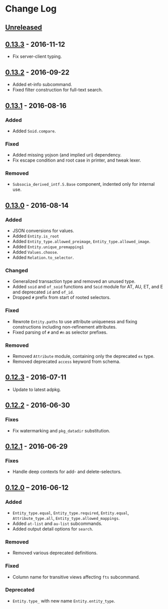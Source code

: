 # Change Log

## [Unreleased]

## [0.13.3] - 2016-11-12

- Fix server-client typing.

## [0.13.2] - 2016-09-22

- Added et-info subcommand.
- Fixed filter construction for full-text search.

## [0.13.1] - 2016-08-16

### Added
- Added `Soid.compare`.

### Fixed
- Added missing yojson (and implied uri) dependency.
- Fix escape condition and root case in printer, and tweak lexer.

### Removed
- `Subsocia_derived_intf.S.Base` component, indented only for internal use.

## [0.13.0] - 2016-08-14

### Added
- JSON conversions for values.
- Added `Entity.is_root`
- Added `Entity_type.allowed_preimage`, `Entity_type.allowed_image`.
- Added `Entity.unique_premapping1`
- Added `Values.choose`.
- Added `Relation.to_selector`.

### Changed
- Generalized transaction type and removed an unused type.
- Added `soid` and `of_soid` functions and `Soid` module for AT, AU, ET, and
  E and deprecated `id` and `of_id`.
- Dropped `#` prefix from start of rooted selectors.

### Fixed
- Rewrote `Entity.paths` to use attribute uniqueness and fixing
  constructions including non-refinement attributes.
- Fixed parsing of `#` and `#n` as selector prefixes.

### Removed
- Removed `Attribute` module, containing only the deprecated `ex` type.
- Removed deprecated `access` keyword from schema.

## [0.12.3] - 2016-07-11
- Update to latest adpkg.

## [0.12.2] - 2016-06-30

### Fixes
- Fix watermarking and `pkg_datadir` substitution.

## [0.12.1] - 2016-06-29

### Fixes
- Handle deep contexts for add- and delete-selectors.

## [0.12.0] – 2016-06-12

### Added
- `Entity_type.equal`, `Entity_type.required`, `Entity.equal`,
  `Attribute_type.all`, `Entity_type.allowed_mappings`.
- Added `at-list` and `au-list` subcommands.
- Added output detail options for `search`.

### Removed
- Removed various deprecated definitions.

### Fixed
- Column name for transitive views affecting `fts` subcommand.

### Deprecated
- `Entity.type_` with new name `Entity.entity_type`.


[Unreleased]: https://github.com/paurkedal/subsocia/compare/0.13.3...HEAD
[0.13.3]: https://github.com/paurkedal/subsocia/compare/0.13.2...0.13.3
[0.13.2]: https://github.com/paurkedal/subsocia/compare/0.13.1...0.13.2
[0.13.1]: https://github.com/paurkedal/subsocia/compare/0.13.0...0.13.1
[0.13.0]: https://github.com/paurkedal/subsocia/compare/0.12.3...0.13.0
[0.12.3]: https://github.com/paurkedal/subsocia/compare/0.12.2...0.12.3
[0.12.2]: https://github.com/paurkedal/subsocia/compare/0.12.1...0.12.2
[0.12.1]: https://github.com/paurkedal/subsocia/compare/0.12.0...0.12.1
[0.12.0]: https://github.com/paurkedal/subsocia/compare/0.11...0.12.0
